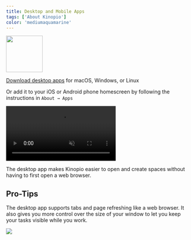 ```yaml
---
title: Desktop and Mobile Apps
tags: ['About Kinopio']
color: 'mediumaquamarine'
---
```


<img src="/assets/app-icon-mac.png" class="no-shadow" style="width: 100px"/>

[Download desktop apps](https://dl.todesktop.com/201223j48l03cxi) for macOS, Windows, or Linux

Or add it to your iOS or Android phone homescreen by following the instructions in `About → Apps`

<video class="wide" autoplay loop muted playsinline>
  <source src="https://kinopio-updates.us-east-1.linodeobjects.com/kinopio-desktop-apps.mp4">
</video>

The desktop app makes Kinopio easier to open and create spaces without having to first open a web browser.

## Pro-Tips

The desktop app supports tabs and page refreshing like a web browser. It also gives you more control over the size of your window to let you keep your tasks visible while you work.

![](https://kinopio-updates.us-east-1.linodeobjects.com/kinopio-app-small.png)
